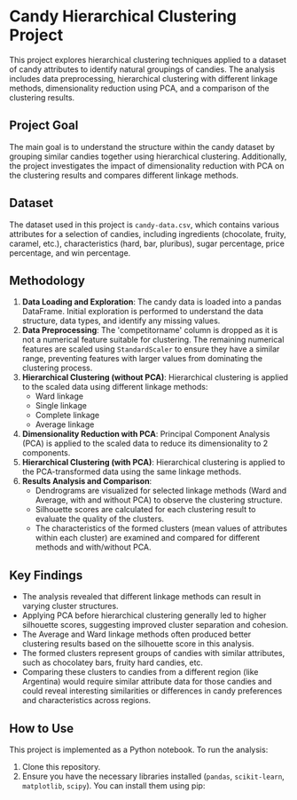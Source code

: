 # Candy Hierarchical Clustering Project

This project explores hierarchical clustering techniques applied to a dataset of candy attributes to identify natural groupings of candies. The analysis includes data preprocessing, hierarchical clustering with different linkage methods, dimensionality reduction using PCA, and a comparison of the clustering results.

## Project Goal

The main goal is to understand the structure within the candy dataset by grouping similar candies together using hierarchical clustering. Additionally, the project investigates the impact of dimensionality reduction with PCA on the clustering results and compares different linkage methods.

## Dataset

The dataset used in this project is `candy-data.csv`, which contains various attributes for a selection of candies, including ingredients (chocolate, fruity, caramel, etc.), characteristics (hard, bar, pluribus), sugar percentage, price percentage, and win percentage.

## Methodology

1.  **Data Loading and Exploration**: The candy data is loaded into a pandas DataFrame. Initial exploration is performed to understand the data structure, data types, and identify any missing values.
2.  **Data Preprocessing**: The 'competitorname' column is dropped as it is not a numerical feature suitable for clustering. The remaining numerical features are scaled using `StandardScaler` to ensure they have a similar range, preventing features with larger values from dominating the clustering process.
3.  **Hierarchical Clustering (without PCA)**: Hierarchical clustering is applied to the scaled data using different linkage methods:
    *   Ward linkage
    *   Single linkage
    *   Complete linkage
    *   Average linkage
4.  **Dimensionality Reduction with PCA**: Principal Component Analysis (PCA) is applied to the scaled data to reduce its dimensionality to 2 components.
5.  **Hierarchical Clustering (with PCA)**: Hierarchical clustering is applied to the PCA-transformed data using the same linkage methods.
6.  **Results Analysis and Comparison**:
    *   Dendrograms are visualized for selected linkage methods (Ward and Average, with and without PCA) to observe the clustering structure.
    *   Silhouette scores are calculated for each clustering result to evaluate the quality of the clusters.
    *   The characteristics of the formed clusters (mean values of attributes within each cluster) are examined and compared for different methods and with/without PCA.

## Key Findings

*   The analysis revealed that different linkage methods can result in varying cluster structures.
*   Applying PCA before hierarchical clustering generally led to higher silhouette scores, suggesting improved cluster separation and cohesion.
*   The Average and Ward linkage methods often produced better clustering results based on the silhouette score in this analysis.
*   The formed clusters represent groups of candies with similar attributes, such as chocolatey bars, fruity hard candies, etc.
*   Comparing these clusters to candies from a different region (like Argentina) would require similar attribute data for those candies and could reveal interesting similarities or differences in candy preferences and characteristics across regions.

## How to Use

This project is implemented as a Python notebook. To run the analysis:

1.  Clone this repository.
2.  Ensure you have the necessary libraries installed (`pandas`, `scikit-learn`, `matplotlib`, `scipy`). You can install them using pip:

